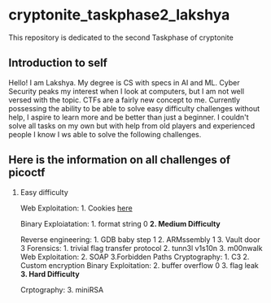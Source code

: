 # cryptonite_taskphase2_lakshya
This repository is dedicated to the second Taskphase of cryptonite

## Introduction to self
Hello! I am Lakshya. My degree is CS with specs in AI and ML.
Cyber Security peaks my interest when I look at computers, but I am not well versed with the topic. 
CTFs are a fairly new concept to me. Currently possessing the ability to be able to solve easy difficulty challenges without help,
I aspire to learn more and be better than just a beginner. I couldn't solve all tasks on my own but with help from old players and experienced people I know
I ws able to solve the following challenges.

## Here is the information on all challenges of picoctf
1. Easy difficulty

	Web Exploitation:
		1. Cookies [here](https://github.com/ElaLakshya/cryptonite_taskphase2_lakshya/blob/main/Web_Exploitation/cookies.md)

	Binary Exploiatation:
		1. format string 0 
**2. Medium Difficulty**

	Reverse engineering:
		1. GDB baby step 1
		2. ARMssembly 1
		3. Vault door 3
	Forensics:
		1. trivial flag transfer protocol
		2. tunn3l v1s10n
		3. m00nwalk
	Web Exploitation:
		2. SOAP
		3.Forbidden Paths
	Cryptography:
		1. C3
		2. Custom encryption
	Binary Exploitation:
		2.  buffer overflow 0
		3. flag leak
**3. Hard Difficulty**

	Crptography:
		3. miniRSA
